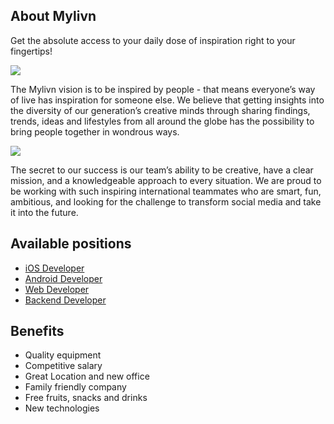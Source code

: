 
## About Mylivn

Get the absolute access to your daily dose of inspiration right to your fingertips!

![](https://raw.githubusercontent.com/mylivn-gmbh/jobs/master/assets/app1.jpg)

The Mylivn vision is to be inspired by people - that means everyone’s way of live has inspiration for someone else. We believe that getting insights into the diversity of our generation’s creative minds through sharing findings, trends, ideas and lifestyles from all around the globe has the possibility to bring people together in wondrous ways.

![](https://raw.githubusercontent.com/mylivn-gmbh/jobs/master/assets/app2.jpg)

The secret to our success is our team’s ability to be creative, have a clear mission, and a knowledgeable approach to every situation. We are proud to be working with such inspiring international teammates who are smart, fun, ambitious, and looking for the challenge to transform social media and take it into the future.

## Available positions 

- [iOS Developer](https://github.com/mylivn-gmbh/jobs/blob/master/ios-developer.md)
- [Android Developer](https://github.com/mylivn-gmbh/jobs/blob/master/android-developer.md)
- [Web Developer](https://github.com/mylivn-gmbh/jobs/blob/master/web-developer.md)
- [Backend Developer](https://github.com/mylivn-gmbh/jobs/blob/master/backend-developer.md)


## Benefits

- Quality equipment
- Competitive salary
- Great Location and new office
- Family friendly company
- Free fruits, snacks and drinks
- New technologies